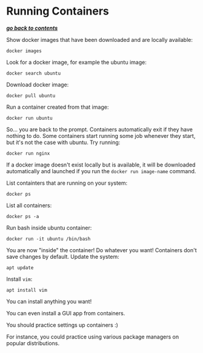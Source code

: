 # Running Containers

[***go back to contents***](01-contents.md)

Show docker images that have been downloaded and are locally available:

	docker images

Look for a docker image, for example the ubuntu image:

	docker search ubuntu

Download docker image:

	docker pull ubuntu

Run a container created from that image:

	docker run ubuntu

So... you are back to the prompt. Containers automatically exit if they have
nothing to do. Some containers start running some job whenever they start, but
it's not the case with ubuntu. Try running:

	docker run nginx

If a docker image doesn't exist locally but is available, it will be downloaded
automatically and launched if you run the `docker run image-name` command.

List containters that are running on your system:

	docker ps

List all containers:

	docker ps -a

Run bash inside ubuntu container:

	docker run -it ubuntu /bin/bash

You are now "inside" the container! Do whatever you want!  Containers don't
save changes by default. Update the system:

	apt update

Install `vim`:

	apt install vim

You can install anything you want!  

You can even install a GUI app from containers.  

You should practice settings up containers :)  

For instance, you could practice using various package managers on popular
distributions.
